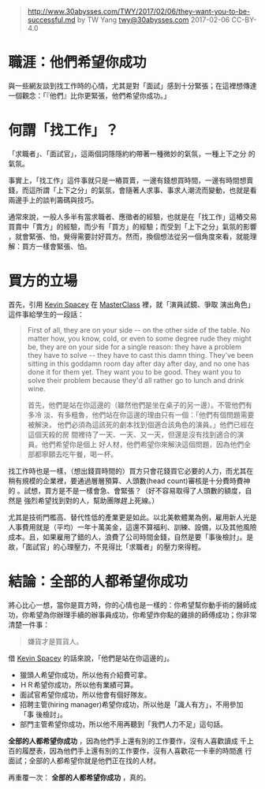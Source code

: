 ﻿> http://www.30abysses.com/TWY/2017/02/06/they-want-you-to-be-successful.md
> by TW Yang <twy@30abysses.com> 2017-02-06 CC-BY-4.0

# 職涯：他們希望你成功

與一些網友談到找工作時的心情，尤其是對「面試」感到十分緊張；在這裡想傳達
一個觀念：「『他們』比你更緊張，他們希望你成功。」



# 何謂「找工作」？

「求職者」、「面試官」，這兩個詞隱隱約約帶著一種微妙的氣氛，一種上下之分
的氣氛。

事實上，「找工作」這件事就只是一樁買賣，一邊有錢想買時間，一邊有時間想賣
錢，而這所謂「上下之分」的氣氛，會隨著人求事、事求人潮流而變動，也就是看
兩邊手上的談判籌碼與技巧。

通常來說，一般人多半有當求職者、應徵者的經驗，也就是在「找工作」這樁交易
買賣中「賣方」的經驗，而少有「買方」的經驗；而受到「上下之分」氣氛的影響
，就會緊張、怕，覺得需要討好買方。然而，換個想法從另一個角度來看，就能理
解：買方一樣會緊張、怕。



# 買方的立場

首先，引用 [Kevin Spacey][1] 在 [MasterClass][2]  裡，就「演員試鏡、爭取
演出角色」這件事給學生的一段話：

> First of all, they are on your side -- on the other side of the table.
> No matter how, you know, cold, or even to some degree rude they might
> be, they are on your side for a single reason: they have a problem
> they have to solve -- they have to cast this damn thing.  They've been
> sitting in this goddamn room day after day after day, and no one has
> done it for them yet.  They want you to be good.  They want you to
> solve their problem because they'd all rather go to lunch and drink
> wine.
>
> 首先，他們是站在你這邊的（雖然他們是坐在桌子的另一邊）。不管他們有多冷
> 淡、有多粗魯，他們站在你這邊的理由只有一個：「他們有個問題需要被解決，
> 他們必須為這該死的劇本找到個適合該角色的演員。」他們已經在這個天殺的房
> 間裡待了一天、一天、又一天，但還是沒有找到適合的演員。他們希望你是個上
> 好人材，他們希望你來解決這個問題，因為他們全部都寧願去吃午餐，喝一杯。

[1]: https://en.wikipedia.org/wiki/Kevin_Spacey
[2]: https://www.masterclass.com/classes/kevin-spacey-teaches-acting

找工作時也是一樣，（想出錢買時間的）買方只會花錢買它必要的人力，而尤其在
稍有規模的企業裡，要通過層層預算、人頭數(head count)審核是十分費時費神的
。試想，買方是不是一樣會急、會緊張？（好不容易取得了人頭數的額度，自然是
強烈希望找到對的人，幫助團隊趕上死線。）

尤其是技術門檻高、替代性低的產業更是如此。以北美軟體業為例，雇用新人光是
人事費用就是（平均）一年十萬美金，這還不算福利、訓練、設備，以及其他風險
成本。且，如果雇用了錯的人，浪費了公司時間金錢，自然是要「事後檢討」。是
故，「面試官」的心理壓力，不見得比「求職者」的壓力來得輕。



# 結論：全部的人都希望你成功

將心比心一想，當你是買方時，你的心情也是一樣的：你希望幫你動手術的醫師成
功，你希望為你辦理手續的辦事員成功，你希望炸你點的雞排的師傅成功；你非常
清楚一件事：

> 嫌貨才是買貨人。

借 [Kevin Spacey][1]  的話來說，「他們是站在你這邊的」。

* 獵頭人希望你成功，所以他有介紹費可拿。
* ＨＲ希望你成功，所以他有業績可算。
* 面試官希望你成功，所以他會有個好隊友。
* 招聘主管(hiring manager)希望你成功，所以他是「識人有方」，不用參加「事
  後檢討」。
* 部門主管希望你成功，所以他不用再聽到「我們人力不足」這句話。

**全部的人都希望你成功**  ，因為他們手上還有別的工作要作，沒有人喜歡讀成
千上百的履歷表，因為他們手上還有別的工作要作，沒有人喜歡花一卡車的時間進
行面試；全部的人都希望你就是他們正在找的人材。

再重覆一次： **全部的人都希望你成功** ，真的。
